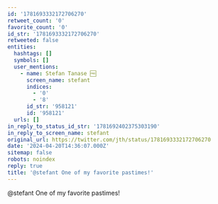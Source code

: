 ```yaml
---
id: '1781693332172706270'
retweet_count: '0'
favorite_count: '0'
id_str: '1781693332172706270'
retweeted: false
entities:
  hashtags: []
  symbols: []
  user_mentions:
    - name: Stefan Tanase 🆓
      screen_name: stefant
      indices:
        - '0'
        - '8'
      id_str: '958121'
      id: '958121'
  urls: []
in_reply_to_status_id_str: '1781692402375303190'
in_reply_to_screen_name: stefant
original_url: https://twitter.com/jth/status/1781693332172706270
date: '2024-04-20T14:36:07.000Z'
sitemap: false
robots: noindex
reply: true
title: '@stefant One of my favorite pastimes!'
---
```


@stefant One of my favorite pastimes!